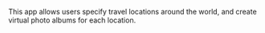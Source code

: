 This app allows users specify travel locations around the world, and create virtual photo albums for each location.
